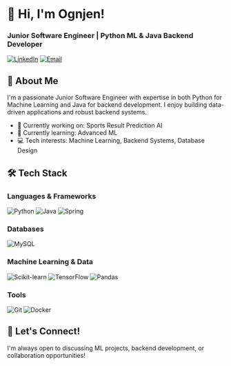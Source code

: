 # 👋 Hi, I'm Ognjen! 
### Junior Software Engineer | Python ML & Java Backend Developer

[![LinkedIn](https://img.shields.io/badge/LinkedIn-0077B5?style=for-the-badge&logo=linkedin&logoColor=white)](https://www.linkedin.com/in/ognjenmaksimovic/)
[![Email](https://img.shields.io/badge/Gmail-D14836?style=for-the-badge&logo=gmail&logoColor=white)](mailto:ognjen.maksimovic@gmail.com)

## 🚀 About Me
I'm a passionate Junior Software Engineer with expertise in both Python for Machine Learning and Java for backend development. I enjoy building data-driven applications and robust backend systems.

- 🔭 Currently working on: Sports Result Prediction AI
- 🌱 Currently learning: Advanced ML
- 💻 Tech interests: Machine Learning, Backend Systems, Database Design

## 🛠️ Tech Stack
### Languages & Frameworks
![Python](https://img.shields.io/badge/Python-3776AB?style=for-the-badge&logo=python&logoColor=white)
![Java](https://img.shields.io/badge/Java-ED8B00?style=for-the-badge&logo=openjdk&logoColor=white)
![Spring](https://img.shields.io/badge/Spring-6DB33F?style=for-the-badge&logo=spring&logoColor=white)

### Databases
![MySQL](https://img.shields.io/badge/MySQL-005C84?style=for-the-badge&logo=mysql&logoColor=white)

### Machine Learning & Data
![Scikit-learn](https://img.shields.io/badge/scikit_learn-F7931E?style=for-the-badge&logo=scikit-learn&logoColor=white)
![TensorFlow](https://img.shields.io/badge/TensorFlow-FF6F00?style=for-the-badge&logo=tensorflow&logoColor=white)
![Pandas](https://img.shields.io/badge/Pandas-2C2D72?style=for-the-badge&logo=pandas&logoColor=white)

### Tools
![Git](https://img.shields.io/badge/Git-F05032?style=for-the-badge&logo=git&logoColor=white)
![Docker](https://img.shields.io/badge/Docker-2CA5E0?style=for-the-badge&logo=docker&logoColor=white)

## 🤝 Let's Connect!
I'm always open to discussing ML projects, backend development, or collaboration opportunities!
